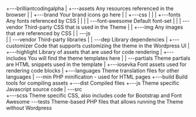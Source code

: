+---brilliantcodingalpha
|   +---assets  					Any resources referenced in the browser
|   |   +---brand   				Your brand icons go here
|   |   +---css
|   |   |   +---fonts   			Any fonts referenced by CSS
|   |   |   |   \---font-awesome    Default font-set
|   |   |   \---vendor 				Third-party CSS that is used in the Theme
|   |   +---img                     Any images that are referenced by CSS
|   |   \---js 						
|   |       \---vendor  			Third-party libraries
|   |           \---dep   			Library dependencies
|   +---customizer 					Code that supports customizing the theme in the Wordpress UI
|   +---highlight 					Library of assets that are used for code rendering
|   +---includes 					You will find the theme templates here
|   |   \---partials  				Theme partials are HTML snippets used in the template
|   +---iosevka 					Font assets used for rendering code blocks
|   +---languages 					Theme translation files for other languages
|   \---min   						PHP minification - used for HTML pages
+---build 							Build tools for compiling assets
+---dist 							Compiled files
+---js 								Theme specific Javascript source code
|   \---src 						
+---scss 							Theme specific CSS, also includes code for Bootstrap and Font Awesome
\---tests 							Theme-based PHP files that allows running the Theme without Wordpress